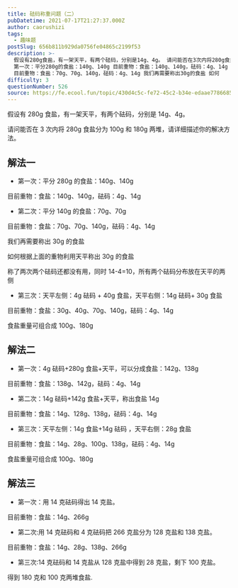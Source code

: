 ```yaml
---
title: 砝码称重问题（二）
pubDatetime: 2021-07-17T21:27:37.000Z
author: caorushizi
tags:
  - 趣味题
postSlug: 656b811b929da0756fe04865c2199f53
description: >-
  假设有280g食盐，有一架天平，有两个砝码，分别是14g、4g。 请问能否在3次内将280g食盐分为100g和180g两堆，请详细描述你的解决方法。 解法一
  第一次：平分280g的食盐：140g、140g 目前重物：食盐：140g、140g，砝码：4g、14g 第二次：平分140g的食盐：70g、70g
  目前重物：食盐：70g、70g、140g，砝码：4g、14g 我们再需要称出30g的食盐 如何
difficulty: 3
questionNumber: 526
source: https://fe.ecool.fun/topic/430d4c5c-fe72-45c2-b34e-edaae7786685
---
```


假设有 280g 食盐，有一架天平，有两个砝码，分别是 14g、4g。

请问能否在 3 次内将 280g 食盐分为 100g 和 180g 两堆，请详细描述你的解决方法。

## 解法一

- 第一次：平分 280g 的食盐：140g、140g

目前重物：食盐：140g、140g，砝码：4g、14g

- 第二次：平分 140g 的食盐：70g、70g

目前重物：食盐：70g、70g、140g，砝码：4g、14g

我们再需要称出 30g 的食盐

如何根据上面的重物利用天平称出 30g 的食盐

称了两次两个砝码还都没有用，同时 14-4=10，所有两个砝码分布放在天平的两侧

- 第三次：天平左侧：4g 砝码 + 40g 食盐，天平右侧：14g 砝码+ 30g 食盐

目前重物：食盐：30g、40g、70g、140g，砝码：4g、14g

食盐重量可组合成 100g、180g

## 解法二

- 第一次：4g 砝码+280g 食盐+天平，可以分成食盐：142g、138g

目前重物：食盐：138g、142g，砝码：4g、14g

- 第二次：14g 砝码+142g 食盐+天平，称出食盐 14g

目前重物：食盐：14g、128g、138g，砝码：4g、14g

- 第三次：天平左侧：14g 食盐+14g 砝码 ，天平右侧：28g 食盐

目前重物：食盐：14g、28g、100g、138g，砝码：4g、14g

食盐重量可组合成 100g、180g

## 解法三

- 第一次：用 14 克砝码得出 14 克盐。

目前重物：食盐：14g、266g

- 第二次:用 14 克砝码和 4 克砝码把 266 克盐分为 128 克盐和 138 克盐。

目前重物：食盐：14g、28g、138g、266g

- 第三次:14 克砝码和 14 克盐从 128 克盐中得到 28 克盐，剩下 100 克盐。

得到 180 克和 100 克两堆食盐.
